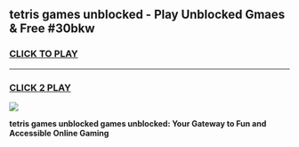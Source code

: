 
## tetris games unblocked - Play Unblocked Gmaes & Free #30bkw
<h3>
<a href="https://premium.freeplayer.one?title=tetris_games_unblocked&ref=01M">CLICK TO PLAY</a></h3>
<hr>

<h3>
<a href="https://premium.freeplayer.one?title=tetris_games_unblocked&ref=01M">CLICK 2 PLAY</a>
  
</h3>

<a href="https://premium.freeplayer.one?title=tetris_games_unblocked&ref=01M"><img src="https://clearcache.store/games.png"></a>


**tetris games unblocked games unblocked: Your Gateway to Fun and Accessible Online Gaming**
